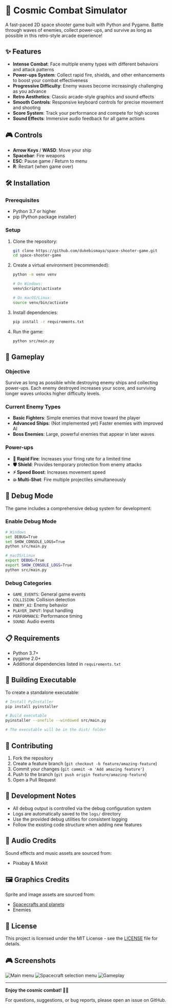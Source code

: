 # 🚀 Cosmic Combat Simulator

A fast-paced 2D space shooter game built with Python and Pygame. Battle through waves of enemies, collect power-ups, and survive as long as possible in this retro-style arcade experience!

## ✨ Features

- **Intense Combat**: Face multiple enemy types with different behaviors and attack patterns
- **Power-ups System**: Collect rapid fire, shields, and other enhancements to boost your combat effectiveness
- **Progressive Difficulty**: Enemy waves become increasingly challenging as you advance
- **Retro Aesthetics**: Classic arcade-style graphics and sound effects
- **Smooth Controls**: Responsive keyboard controls for precise movement and shooting
- **Score System**: Track your performance and compete for high scores
- **Sound Effects**: Immersive audio feedback for all game actions

## 🎮 Controls

- **Arrow Keys** / **WASD**: Move your ship
- **Spacebar**: Fire weapons
- **ESC**: Pause game / Return to menu
- **R**: Restart (when game over)

## 🛠️ Installation

### Prerequisites
- Python 3.7 or higher
- pip (Python package installer)

### Setup
1. Clone the repository:
   ```bash
   git clone https://github.com/dukebismaya/space-shooter-game.git
   cd space-shooter-game
   ```

2. Create a virtual environment (recommended):
   ```bash
   python -m venv venv
   
   # On Windows:
   venv\Scripts\activate
   
   # On macOS/Linux:
   source venv/bin/activate
   ```

3. Install dependencies:
   ```bash
   pip install -r requirements.txt
   ```

4. Run the game:
   ```bash
   python src/main.py
   ```

## 🎯 Gameplay

### Objective
Survive as long as possible while destroying enemy ships and collecting power-ups. Each enemy destroyed increases your score, and surviving longer waves unlocks higher difficulty levels.

### Current Enemy Types
- **Basic Fighters**: Simple enemies that move toward the player
- **Advanced Ships**: (Not implemented yet) Faster enemies with improved AI
- **Boss Enemies**: Large, powerful enemies that appear in later waves

### Power-ups
- **🔫 Rapid Fire**: Increases your firing rate for a limited time
- **🛡️ Shield**: Provides temporary protection from enemy attacks
- **⚡ Speed Boost**: Increases movement speed
- **💥 Multi-Shot**: Fire multiple projectiles simultaneously

## 🐛 Debug Mode

The game includes a comprehensive debug system for development:

### Enable Debug Mode
```bash
# Windows
set DEBUG=True
set SHOW_CONSOLE_LOGS=True
python src/main.py

# macOS/Linux
export DEBUG=True
export SHOW_CONSOLE_LOGS=True
python src/main.py
```

### Debug Categories
- `GAME_EVENTS`: General game events
- `COLLISION`: Collision detection
- `ENEMY_AI`: Enemy behavior
- `PLAYER_INPUT`: Input handling
- `PERFORMANCE`: Performance timing
- `SOUND`: Audio events

## 📋 Requirements

- Python 3.7+
- pygame 2.0+
- Additional dependencies listed in `requirements.txt`

## 🚀 Building Executable

To create a standalone executable:

```bash
# Install PyInstaller
pip install pyinstaller

# Build executable
pyinstaller --onefile --windowed src/main.py

# The executable will be in the dist/ folder
```

## 🤝 Contributing

1. Fork the repository
2. Create a feature branch (`git checkout -b feature/amazing-feature`)
3. Commit your changes (`git commit -m 'Add amazing feature'`)
4. Push to the branch (`git push origin feature/amazing-feature`)
5. Open a Pull Request

## 📝 Development Notes

- All debug output is controlled via the debug configuration system
- Logs are automatically saved to the `logs/` directory
- Use the provided debug utilities for consistent logging
- Follow the existing code structure when adding new features

## 🎵 Audio Credits

Sound effects and music assets are sourced from:
- Pixabay & Mixkit

## 🖼️ Graphics Credits

Sprite and image assets are sourced from:
- [Spacecrafts and planets](https://pixelwolfog.itch.io/space-shooter-assets)
- Enemies

## 📄 License

This project is licensed under the MIT License - see the [LICENSE](LICENSE) file for details.

## 🎮 Screenshots
![Main menu](../preview/main_menu.png)
![Spacecraft selection menu](../preview/star_fighter_selection_menu.png)
![Gameplay](../preview/gameplay.png)

---

**Enjoy the cosmic combat! 🚀💫**

For questions, suggestions, or bug reports, please open an issue on GitHub.